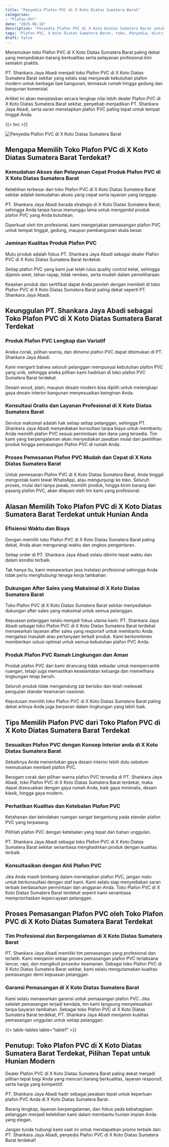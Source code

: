 ```yaml
---
title: "Penyedia Plafon PVC di X Koto Diatas Sumatera Barat"
categories: 
- "Plafon-PVC"
date: "2025-06-18"
description: "Penyedia Plafon PVC di X Koto Diatas Sumatera Barat untuk hunian, perkantoran, serta toko. Produk terbaik, beragam motif, pilihan warna elegan, dengan layanan penempatan dikerjakan oleh tim berpengalaman dan kepastian resmi!|Layanan distribusi Plafon PVC di X Koto Diatas Sumatera Barat bagi keperluan rumah, kantor, atau ritel, dengan produk unggulan dan penempatan oleh teknisi ahli serta jaminan resmi.|Pilihan Plafon PVC di X Koto Diatas Sumatera Barat yang terpercaya untuk tempat tinggal, office, dan gerai, dengan plafon unggulan dan penempatan ditangani oleh tim ahli serta kepastian resmi.|Penjualan Plafon PVC di X Koto Diatas Sumatera Barat untuk tempat tinggal, office, dan ritel, beserta material berkualitas dan pemasangan oleh tenaga ahli ahli, disertai dengan jaminan resmi.}"
tags: "Plafon PVC, X Koto Diatas Sumatera Barat, toko, Penyedia, distributor"
draft: false
---
```


Menemukan toko Plafon PVC di X Koto Diatas Sumatera Barat paling dekat yang menyediakan barang berkualitas serta pelayanan profesional kini semakin praktis.

PT. Shankara Jaya Abadi menjadi toko Plafon PVC di X Koto Diatas Sumatera Barat sekitar yang selalu siap menjawab kebutuhan plafon modern untuk berbagai tipe bangunan, termasuk rumah hingga gedung dan bangunan komersial.

Artikel ini akan menjelaskan secara lengkap nilai lebih dealer Plafon PVC di X Koto Diatas Sumatera Barat sekitar, penyebab menjadikan PT. Shankara Jaya Abadi, serta saran menetapkan plafon PVC paling tepat untuk tempat tinggal Anda.

{{< toc >}}

![Penyedia Plafon PVC di X Koto Diatas Sumatera Barat](/images/Plafon-PVC/Penyedia-Plafon-PVC-di-X-Koto-Diatas-Sumatera-Barat.png)


## Mengapa Memilih Toko Plafon PVC di X Koto Diatas Sumatera Barat Terdekat?

### Kemudahan Akses dan Pelayanan Cepat Produk Plafon PVC di X Koto Diatas Sumatera Barat

Kelebihan terbesar dari toko Plafon PVC di X Koto Diatas Sumatera Barat sekitar adalah kemudahan akses yang cepat serta layanan yang tanggap.

PT. Shankara Jaya Abadi berada strategis di X Koto Diatas Sumatera Barat, sehingga Anda tanpa harus menunggu lama untuk mengambil produk plafon PVC yang Anda butuhkan.

Diperkuat oleh tim profesional, kami mengerjakan pemasangan plafon PVC untuk tempat tinggal, gedung, maupun pembangunan skala besar.

### Jaminan Kualitas Produk Plafon PVC

Mutu produk adalah fokus PT. Shankara Jaya Abadi sebagai dealer Plafon PVC di X Koto Diatas Sumatera Barat terdekat.

Setiap plafon PVC yang kami jual telah lulus quality control ketat, sehingga dijamin awet, tahan rayap, tidak rembes, serta mudah dalam pemeliharaan.

Keaslian produk dan sertifikat dapat Anda peroleh dengan membeli di toko Plafon PVC di X Koto Diatas Sumatera Barat paling dekat seperti PT. Shankara Jaya Abadi.

## Keunggulan PT. Shankara Jaya Abadi sebagai Toko Plafon PVC di X Koto Diatas Sumatera Barat Terdekat

### Produk Plafon PVC Lengkap dan Variatif

Aneka corak, pilihan warna, dan dimensi plafon PVC dapat ditemukan di PT. Shankara Jaya Abadi.

Kami mengerti bahwa seluruh pelanggan mempunyai kebutuhan plafon PVC yang unik, sehingga aneka pilihan kami hadirkan di toko plafon PVC Sumatera Barat terdekat.

Desain wood, plain, maupun desain modern bisa dipilih untuk melengkapi gaya desain interior bangunan menyesuaikan keinginan Anda.

### Konsultasi Gratis dan Layanan Profesional di X Koto Diatas Sumatera Barat

Service maksimal adalah hak setiap setiap pelanggan, sehingga PT. Shankara Jaya Abadi menyediakan konsultasi tanpa biaya untuk membantu Anda memilih plafon PVC sesuai permintaan dan dana yang tersedia. Tim kami yang berpengalaman akan menyediakan jawaban mulai dari pemilihan produk hingga pemasangan Plafon PVC di rumah Anda.

### Proses Pemesanan Plafon PVC Mudah dan Cepat di X Koto Diatas Sumatera Barat

Untuk pemesanan Plafon PVC di X Koto Diatas Sumatera Barat, Anda tinggal mengontak kami lewat WhatsApp, atau mengunjungi ke toko. Seluruh proses, mulai dari tanya jawab, memilih produk, hingga kirim barang dan pasang plafon PVC, akan dilayani oleh tim kami yang profesional.

## Alasan Memilih Toko Plafon PVC di X Koto Diatas Sumatera Barat Terdekat untuk Hunian Anda

### Efisiensi Waktu dan Biaya

Dengan memilih toko Plafon PVC di X Koto Diatas Sumatera Barat paling dekat, Anda akan mengurangi waktu dan ongkos pengantaran.

Setiap order di PT. Shankara Jaya Abadi selalu dikirim tepat waktu dan dalam kondisi terbaik.

Tak hanya itu, kami menawarkan jasa instalasi profesional sehingga Anda tidak perlu menghubungi tenaga kerja tambahan.

### Dukungan After Sales yang Maksimal di X Koto Diatas Sumatera Barat

Toko Plafon PVC di X Koto Diatas Sumatera Barat sekitar menyediakan dukungan after sales yang maksimal untuk semua pelanggan.

Kepuasan pelanggan selalu menjadi fokus utama kami. PT. Shankara Jaya Abadi sebagai toko Plafon PVC di X Koto Diatas Sumatera Barat terdekat menawarkan layanan after sales yang responsif untuk membantu Anda mengatasi masalah atau pertanyaan terkait produk. Kami berkomitmen memberikan solusi optimal untuk semua kebutuhan plafon PVC Anda.

### Produk Plafon PVC Ramah Lingkungan dan Aman

Produk plafon PVC dari kami dirancang tidak sekadar untuk mempercantik ruangan, tetapi juga memastikan keselamatan keluarga dan memelihara lingkungan tetap bersih.

Seluruh produk tidak mengandung zat berisiko dan telah melewati pengujian standar keamanan nasional.

Keputusan memilih toko Plafon PVC di X Koto Diatas Sumatera Barat paling dekat artinya Anda juga berperan dalam lingkungan yang lebih baik.

## Tips Memilih Plafon PVC dari Toko Plafon PVC di X Koto Diatas Sumatera Barat Terdekat

### Sesuaikan Plafon PVC dengan Konsep Interior anda di X Koto Diatas Sumatera Barat

Sebaiknya Anda menentukan gaya desain interior lebih dulu sebelum memutuskan membeli plafon PVC.

Beragam corak dan pilihan warna plafon PVC tersedia di PT. Shankara Jaya Abadi, toko Plafon PVC di X Koto Diatas Sumatera Barat terdekat, maka dapat disesuaikan dengan gaya rumah Anda, baik gaya minimalis, desain klasik, hingga gaya modern.

### Perhatikan Kualitas dan Ketebalan Plafon PVC

Ketahanan dan keindahan ruangan sangat bergantung pada standar plafon PVC yang terpasang.

Pilihlah plafon PVC dengan ketebalan yang tepat dan bahan unggulan.

PT. Shankara Jaya Abadi sebagai toko Plafon PVC di X Koto Diatas Sumatera Barat sekitar senantiasa menghadirkan produk dengan kualitas terbaik.

### Konsultasikan dengan Ahli Plafon PVC

Jika Anda masih bimbang dalam menetapkan plafon PVC, jangan malu untuk berkonsultasi dengan staf kami. Kami selalu siap menyediakan saran terbaik berdasarkan permintaan dan anggaran Anda. Toko Plafon PVC di X Koto Diatas Sumatera Barat terdekat seperti kami senantiasa memprioritaskan kepercayaan pelanggan.

## Proses Pemasangan Plafon PVC oleh Toko Plafon PVC di X Koto Diatas Sumatera Barat Terdekat

### Tim Profesional dan Berpengalaman di X Koto Diatas Sumatera Barat

PT. Shankara Jaya Abadi memiliki tim pemasangan yang profesional dan terlatih. Kami menjamin setiap proses pemasangan plafon PVC terlaksana lancar, rapi, dan mengikuti prosedur keamanan. Sebagai toko Plafon PVC di X Koto Diatas Sumatera Barat sekitar, kami selalu mengutamakan kualitas pemasangan demi kepuasan pelanggan.

### Garansi Pemasangan di X Koto Diatas Sumatera Barat

Kami selalu menawarkan garansi untuk pemasangan plafon PVC. Jika setelah pemasangan terjadi kendala, tim kami langsung menyelesaikan tanpa bayaran tambahan. Sebagai toko Plafon PVC di X Koto Diatas Sumatera Barat terdekat, PT. Shankara Jaya Abadi menjamin kualitas pemasangan unggulan untuk setiap pelanggan.

{{< table-tables table="table1" >}}

## Penutup: Toko Plafon PVC di X Koto Diatas Sumatera Barat Terdekat, Pilihan Tepat untuk Hunian Modern

Dealer Plafon PVC di X Koto Diatas Sumatera Barat paling dekat menjadi pilihan tepat bagi Anda yang mencari barang berkualitas, layanan responsif, serta harga yang kompetitif.

PT. Shankara Jaya Abadi hadir sebagai jawaban tepat untuk keperluan plafon PVC Anda di X Koto Diatas Sumatera Barat.

Barang lengkap, layanan berpengalaman, dan fokus pada kebahagiaan pelanggan menjadi kelebihan kami dalam membantu hunian impian Anda yang elegan.

Jangan tunda hubungi kami saat ini untuk mendapatkan promo terbaik dari PT. Shankara Jaya Abadi, penyedia Plafon PVC di X Koto Diatas Sumatera Barat terdekat!